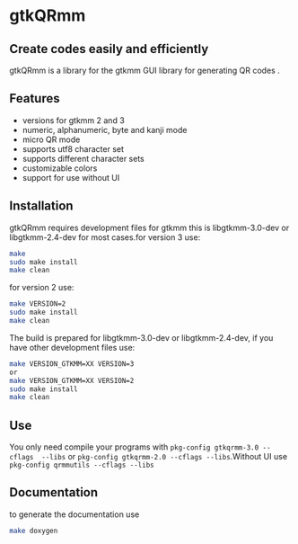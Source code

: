 # gtkQRmm
## Create codes easily and efficiently

gtkQRmm is a library for the gtkmm GUI library for generating QR codes .

## Features
- versions for gtkmm 2 and 3 
- numeric, alphanumeric, byte and kanji mode 
- micro QR mode
- supports utf8 character set 
- supports different character sets  
- customizable colors 
- support for use without UI 

## Installation

gtkQRmm requires development files for gtkmm this is libgtkmm-3.0-dev or libgtkmm-2.4-dev for most cases.for version 3 use: 

```sh
make
sudo make install
make clean
```

for version 2 use: 
```sh
make VERSION=2
sudo make install
make clean
```

The build is prepared for libgtkmm-3.0-dev or libgtkmm-2.4-dev, if you have other development files use:

```sh
make VERSION_GTKMM=XX VERSION=3
or
make VERSION_GTKMM=XX VERSION=2
sudo make install
make clean
```
## Use

You only need compile your programs with `pkg-config gtkqrmm-3.0 --cflags  --libs` or `pkg-config gtkqrmm-2.0 --cflags --libs`.Without UI use `pkg-config qrmmutils --cflags --libs`

## Documentation 
to generate the documentation use 

```sh
make doxygen
```
